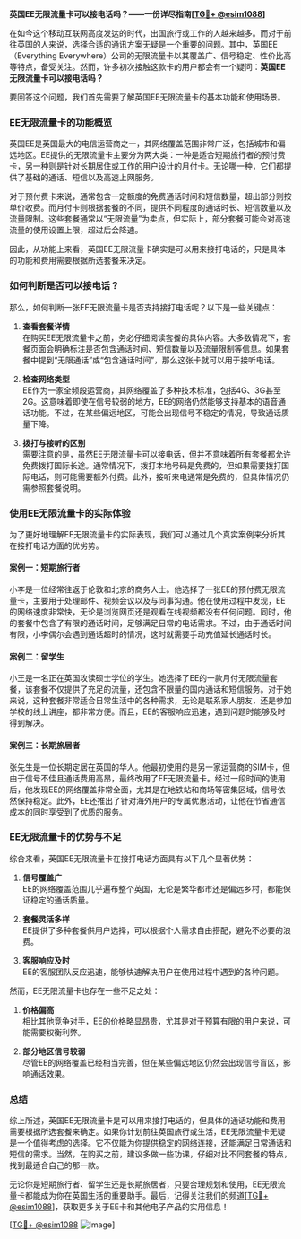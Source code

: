 **英国EE无限流量卡可以接电话吗？——一份详尽指南[[TG💪+ @esim1088](https://t.me/s/esim1088)]**

在如今这个移动互联网高度发达的时代，出国旅行或工作的人越来越多。而对于前往英国的人来说，选择合适的通讯方案无疑是一个重要的问题。其中，英国EE（Everything Everywhere）公司的无限流量卡以其覆盖广、信号稳定、性价比高等特点，备受关注。然而，许多初次接触这款卡的用户都会有一个疑问：**英国EE无限流量卡可以接电话吗？**

要回答这个问题，我们首先需要了解英国EE无限流量卡的基本功能和使用场景。

### **EE无限流量卡的功能概览**

英国EE是英国最大的电信运营商之一，其网络覆盖范围非常广泛，包括城市和偏远地区。EE提供的无限流量卡主要分为两大类：一种是适合短期旅行者的预付费卡，另一种则是针对长期居住或工作的用户设计的月付卡。无论哪一种，它们都提供了基础的通话、短信以及高速上网服务。

对于预付费卡来说，通常包含一定额度的免费通话时间和短信数量，超出部分则按单价收费。而月付卡则根据套餐的不同，提供不同程度的通话时长、短信数量以及流量限制。这些套餐通常以“无限流量”为卖点，但实际上，部分套餐可能会对高速流量的使用设置上限，超过后会降速。

因此，从功能上来看，英国EE无限流量卡确实是可以用来接打电话的，只是具体的功能和费用需要根据所选套餐来决定。

### **如何判断是否可以接电话？**

那么，如何判断一张EE无限流量卡是否支持接打电话呢？以下是一些关键点：

1. **查看套餐详情**  
   在购买EE无限流量卡之前，务必仔细阅读套餐的具体内容。大多数情况下，套餐页面会明确标注是否包含通话时间、短信数量以及流量限制等信息。如果套餐中提到“无限通话”或“包含通话时间”，那么这张卡就可以用于接听电话。

2. **检查网络类型**  
   EE作为一家全频段运营商，其网络覆盖了多种技术标准，包括4G、3G甚至2G。这意味着即使在信号较弱的地方，EE的网络仍然能够支持基本的语音通话功能。不过，在某些偏远地区，可能会出现信号不稳定的情况，导致通话质量下降。

3. **拨打与接听的区别**  
   需要注意的是，虽然EE无限流量卡可以接电话，但并不意味着所有套餐都允许免费拨打国际长途。通常情况下，拨打本地号码是免费的，但如果需要拨打国际电话，则可能需要额外付费。此外，接听来电通常是免费的，但具体情况仍需参照套餐说明。

### **使用EE无限流量卡的实际体验**

为了更好地理解EE无限流量卡的实际表现，我们可以通过几个真实案例来分析其在接打电话方面的优劣势。

#### **案例一：短期旅行者**
小李是一位经常往返于伦敦和北京的商务人士。他选择了一张EE的预付费无限流量卡，主要用于处理邮件、视频会议以及与同事沟通。他在使用过程中发现，EE的网络速度非常快，无论是浏览网页还是观看在线视频都没有任何问题。同时，他的套餐中包含了有限的通话时间，足够满足日常的电话需求。不过，由于通话时间有限，小李偶尔会遇到通话超时的情况，这时就需要手动充值延长通话时长。

#### **案例二：留学生**
小王是一名正在英国攻读硕士学位的学生。她选择了EE的一款月付无限流量套餐，该套餐不仅提供了充足的流量，还包含不限量的国内通话和短信服务。对于她来说，这种套餐非常适合日常生活中的各种需求，无论是联系家人朋友，还是参加学校的线上讲座，都非常方便。而且，EE的客服响应迅速，遇到问题时能够及时得到解决。

#### **案例三：长期旅居者**
张先生是一位长期定居在英国的华人。他最初使用的是另一家运营商的SIM卡，但由于信号不佳且通话费用高昂，最终改用了EE无限流量卡。经过一段时间的使用后，他发现EE的网络覆盖非常全面，尤其是在地铁站和商场等密集区域，信号依然保持稳定。此外，EE还推出了针对海外用户的专属优惠活动，让他在节省通信成本的同时享受到了优质的服务。

### **EE无限流量卡的优势与不足**

综合来看，英国EE无限流量卡在接打电话方面具有以下几个显著优势：

1. **信号覆盖广**  
   EE的网络覆盖范围几乎遍布整个英国，无论是繁华都市还是偏远乡村，都能保证稳定的通话质量。

2. **套餐灵活多样**  
   EE提供了多种套餐供用户选择，可以根据个人需求自由搭配，避免不必要的浪费。

3. **客服响应及时**  
   EE的客服团队反应迅速，能够快速解决用户在使用过程中遇到的各种问题。

然而，EE无限流量卡也存在一些不足之处：

1. **价格偏高**  
   相比其他竞争对手，EE的价格略显昂贵，尤其是对于预算有限的用户来说，可能需要权衡利弊。

2. **部分地区信号较弱**  
   尽管EE的网络覆盖已经相当完善，但在某些偏远地区仍然会出现信号盲区，影响通话效果。

### **总结**

综上所述，英国EE无限流量卡是可以用来接打电话的，但具体的通话功能和费用需要根据所选套餐来确定。如果你计划前往英国旅行或生活，EE无限流量卡无疑是一个值得考虑的选择。它不仅能为你提供稳定的网络连接，还能满足日常通话和短信的需求。当然，在购买之前，建议多做一些功课，仔细对比不同套餐的特点，找到最适合自己的那一款。

无论你是短期旅行者、留学生还是长期旅居者，只要合理规划和使用，EE无限流量卡都能成为你在英国生活的重要助手。最后，记得关注我们的频道[[TG💪+ @esim1088](https://t.me/s/esim1088)]，获取更多关于EE卡和其他电子产品的实用信息！

[[TG💪+ @esim1088](https://t.me/s/esim1088) ![Image](https://i.postimg.cc/4NQfJmqS/Snipaste-2025-05-13-00-14-12.png)]